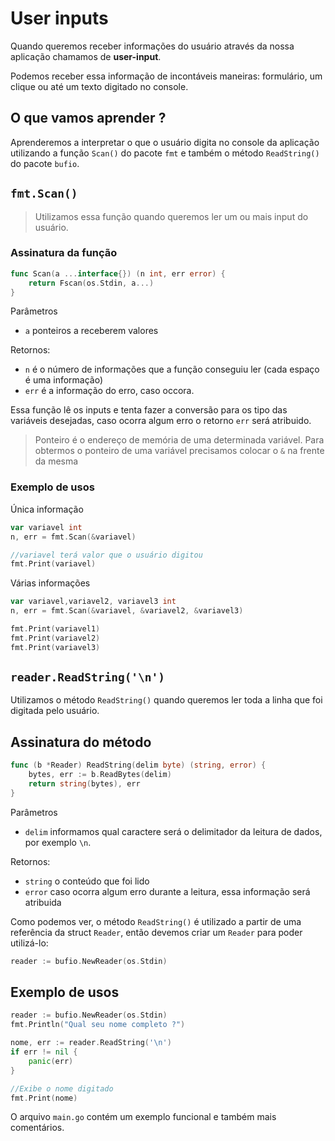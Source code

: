 # User inputs

Quando queremos receber informações do usuário através da nossa aplicação chamamos de **user-input**.

Podemos receber essa informação de incontáveis maneiras: formulário, um clique ou até um texto digitado no console.

## O que vamos aprender ?

Aprenderemos a interpretar o que o usuário digita no console da aplicação utilizando a função `Scan()` do pacote `fmt` e também o método `ReadString()` do pacote `bufio`.


## `fmt.Scan()`

>Utilizamos essa função quando queremos ler um ou mais input do usuário.

### Assinatura da função

```go
func Scan(a ...interface{}) (n int, err error) {
	return Fscan(os.Stdin, a...)
}
```

Parâmetros
* `a` ponteiros a receberem valores

Retornos:

* `n` é o número de informações que a função conseguiu ler (cada espaço é uma informação)
* `err` é a informação do erro, caso occora.

Essa função lê os inputs e tenta fazer a conversão para os tipo das variáveis desejadas, caso ocorra algum erro o retorno `err` será atribuido.

> Ponteiro é o endereço de memória de uma determinada variável. Para obtermos o ponteiro de uma variável precisamos colocar o `&` na frente da mesma

### Exemplo de usos

Única informação

```go
var variavel int
n, err = fmt.Scan(&variavel)

//variavel terá valor que o usuário digitou
fmt.Print(variavel)
```

Várias informações

```go
var variavel,variavel2, variavel3 int
n, err = fmt.Scan(&variavel, &variavel2, &variavel3)

fmt.Print(variavel1)
fmt.Print(variavel2)
fmt.Print(variavel3)
```

## `reader.ReadString('\n')`

Utilizamos o método `ReadString()` quando queremos ler toda a linha que foi digitada pelo usuário.

## Assinatura do método

```go
func (b *Reader) ReadString(delim byte) (string, error) {
	bytes, err := b.ReadBytes(delim)
	return string(bytes), err
}
```

Parâmetros
* `delim` informamos qual caractere será o delimitador da leitura de dados, por exemplo `\n`.

Retornos:

* `string` o conteúdo que foi lido
* `error` caso ocorra algum erro durante a leitura, essa informação será atribuida

Como podemos ver, o método `ReadString()` é utilizado a partir de uma referência da struct `Reader`, então devemos criar um `Reader` para poder utilizá-lo:

```go
reader := bufio.NewReader(os.Stdin)
```

## Exemplo de usos

```go
reader := bufio.NewReader(os.Stdin)
fmt.Println("Qual seu nome completo ?")

nome, err := reader.ReadString('\n')
if err != nil {
	panic(err)
}

//Exibe o nome digitado
fmt.Print(nome)
```

O arquivo `main.go` contém um exemplo funcional e também mais comentários.